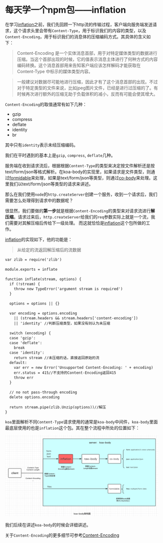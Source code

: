 # 每天学一个npm包——inflation
在学习[inflation](https://www.npmjs.com/package/inflation)之前，我们先回顾一下http流的传输过程，客户端向服务端发送请求，这个请求头里会带有`Content-Type`，用于标识我们的内容的类型，以及`Content-Encoding`，用于标识我们的消息体的压缩编码方式。其具体的含义如下：

>Content-Encoding 是一个实体消息首部，用于对特定媒体类型的数据进行压缩。当这个首部出现的时候，它的值表示消息主体进行了何种方式的内容编码转换。这个消息首部用来告知客户端应该怎样解码才能获取在 Content-Type 中标示的媒体类型内容。

>一般建议对数据尽可能地进行压缩，因此才有了这个消息首部的出现。不过对于特定类型的文件来说，比如jpeg图片文件，已经是进行过压缩的了。有时候再次进行额外的压缩无助于负载体积的减小，反而有可能会使其增大。

`Content-Encoding`的取值通常有如下几种：

- gzip
- compress
- deflate
- identity
- br

其中只有`identity`表示未经压缩编码。

我们在平时遇到的基本上是`gzip`, `compress`, `deflate`几种。

服务端在收到请求流后，根据根据`Content-Type`的类型来决定按文件解析还是按text/form/json等格式解析。在koa-body的实现里，如果请求是文件类型，则通过[formidable](https://github.com/node-formidable/node-formidable)来处理，如果是text/form/json等类型，则通过[co-body](https://github.com/cojs/co-body)来处理。这里我们以text/form/json等类型的请求来讲述。

那么在我们使用`node`的`http.createServer`创建一个服务，收到一个请求后，我们需要怎么处理得到请求中的数据呢？

很显然，我们要做的**第一步**就是根据`Content-Encoding`的类型来对请求流进行**解压缩**。请求过来后，`http.createServer`给我们的`req`参数实际上就是一个流，我们需要对其解压缩后传给下一级处理。 而这就恰恰是[inflation](https://www.npmjs.com/package/inflation)这个包所做的工作。

[inflation](https://www.npmjs.com/package/inflation)的实现如下，他的功能是：

>从给定的流返回解压缩后的流数据

	var zlib = require('zlib')
	
	module.exports = inflate
	
	function inflate(stream, options) {
	  if (!stream) {
	    throw new TypeError('argument stream is required')
	  }
	
	  options = options || {}
	
	  var encoding = options.encoding
	    || (stream.headers && stream.headers['content-encoding'])
	    || 'identity' //判断压缩类型，如果没有则认为未压缩
	
	  switch (encoding) {
	  case 'gzip':
	  case 'deflate':
	    break
	  case 'identity':
	    return stream //未压缩的话，直接返回原始的流
	  default:
	    var err = new Error('Unsupported Content-Encoding: ' + encoding)
	    err.status = 415//不支持的Content-Encoding返回415
	    throw err
	  }
	
	  // no not pass-through encoding
	  delete options.encoding
	
	  return stream.pipe(zlib.Unzip(options))//解压
	}

`koa`里面解析不同`Content-Type`请求使用的通常是`koa-body`中间件，`koa-body`里面最底层使用的也是`inflation`这个包。其在整个流程中所处的位置如下：

![koa-body整体流程](https://github.com/DuLinRain/pictures/blob/master/inflation.png?raw=true)

我们后续在讲述`koa-body`的时候会详细讲述。

关于`Content-Encoding`的更多细节可参考[Content-Encoding](https://developer.mozilla.org/en-US/docs/Web/HTTP/Headers/Content-Encoding)



	

